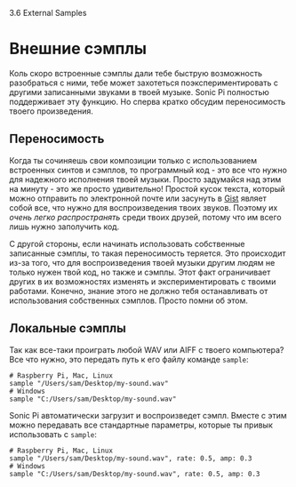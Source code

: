3.6 External Samples

# Внешние сэмплы

Коль скоро встроенные сэмплы дали тебе быструю возможность разобраться с ними,
тебе может захотеться поэкспериментировать с другими записанными звуками в твоей
музыке. Sonic Pi полностью поддерживает эту функцию. Но сперва кратко обсудим
переносимость твоего произведения.

## Переносимость

Когда ты сочиняешь свои композиции только с использованием встроенных синтов и
сэмплов, то программный код - это все что нужно для надежного исполнения твоей
музыки. Просто задумайся над этим на минуту - это же просто удивительно! Простой
кусок текста, который можно отправить по электронной почте или засунуть в
[Gist](https://gist.github.com) являет собой все, что нужно для воспроизведения
твоих звуков. Поэтому их *очень легко распространять* среди твоих друзей, потому
что им всего лишь нужно заполучить код.

С другой стороны, если начинать использовать собственные записанные сэмплы, то
такая переносимость теряется. Это происходит из-за того, что для воспроизведения
твоей музыки другим людям не только нужен твой код, но также и сэмплы. Этот факт
ограничивает других в их возможностях изменять и экспериментировать с твоими
работами. Конечно, знание этого не должно тебя останавливать от использования
собственных сэмплов. Просто помни об этом.

<!-- ## Freesound Support -->

<!-- One way to get the ability to experiment with new sounds whilst keeping -->
<!-- code portability is to use the [Freesound](http:freesound.org) -->
<!-- support. http://freesound.org is a website which allows people to upload -->
<!-- and share their samples. Each sample uploaded gets a special number -->
<!-- (kind of like a phone number) which you can use to dial up that sample -->
<!-- from Sonic Pi. The only drawback is that you need to have internet -->
<!-- access for it to work. -->

<!-- If you currently have internet access, try it for yourself: -->

<!-- ``` -->
<!-- freesound 24787 -->
<!-- ``` -->

<!-- The first time you do this you'll hear a standard `:elec_beep` as a -->
<!-- placeholder for the sound. Y -->


## Локальные сэмплы

Так как все-таки проиграть любой WAV или AIFF с твоего компьютера? Все что нужно,
это передать путь к его файлу команде `sample`:

```
# Raspberry Pi, Mac, Linux
sample "/Users/sam/Desktop/my-sound.wav"
# Windows
sample "C:/Users/sam/Desktop/my-sound.wav"
```

Sonic Pi автоматически загрузит и воспроизведет сэмпл. Вместе с этим можно
передавать все стандартные параметры, которые ты привык использовать с `sample`:

```
# Raspberry Pi, Mac, Linux
sample "/Users/sam/Desktop/my-sound.wav", rate: 0.5, amp: 0.3
# Windows
sample "C:/Users/sam/Desktop/my-sound.wav", rate: 0.5, amp: 0.3
```
